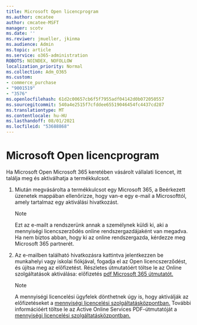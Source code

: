 ```yaml
---
title: Microsoft Open licencprogram
ms.author: cmcatee
author: cmcatee-MSFT
manager: scotv
ms.date: ''
ms.reviwer: jmueller, jkinma
ms.audience: Admin
ms.topic: article
ms.service: o365-administration
ROBOTS: NOINDEX, NOFOLLOW
localization_priority: Normal
ms.collection: Adm_O365
ms.custom:
- commerce_purchase
- "9001519"
- "3576"
ms.openlocfilehash: 61d2c00657cb6f5f7955adf04142d0b072050557
ms.sourcegitcommit: 540a4e2515f7cfddee65519046454fc4437cd287
ms.translationtype: MT
ms.contentlocale: hu-HU
ms.lasthandoff: 08/01/2021
ms.locfileid: "53688868"
---
```

# <a name="microsoft-open-license-program"></a>Microsoft Open licencprogram

Ha Microsoft Open Microsoft 365 keretében [](https://go.microsoft.com/fwlink/p/?LinkID=613298)vásárolt vállalati licencet, itt találja meg és aktiválhatja a termékkulcsot.

1. Miután megvásárolta a termékkulcsot egy Microsoft 365, a Beérkezett üzenetek mappában ellenőrizze, hogy van-e egy e-mail a Microsofttól, amely tartalmaz egy aktiválási hivatkozást.

    > [!NOTE]
    > Ezt az e-mailt a rendszerünk annak a személynek küldi ki, aki a mennyiségi licencszerződés online rendszergazdájaként van megadva. Ha nem biztos abban, hogy ki az online rendszergazda, kérdezze meg Microsoft 365 partnerét.
1. Az e-mailben található hivatkozásra kattintva jelentkezzen be munkahelyi vagy iskolai fiókjával, fogadja el az Open licencszerződést, és újítsa meg az előfizetést. Részletes útmutatóért töltse le az Online szolgáltatások aktiválása: előfizetés [pdf Microsoft 365 útmutatót.](https://go.microsoft.com/fwlink/p/?LinkId=618100)

    > [!NOTE]
    > A mennyiségi licencelési ügyfelek dönthetnek úgy is, hogy aktiválják az előfizetéseket a [mennyiségi licencelési szolgáltatásközpontban.](https://go.microsoft.com/fwlink/p/?LinkID=282016) További információért töltse le az Active Online Services PDF-útmutatóját a [mennyiségi licencelési szolgáltatásközpontban.](https://go.microsoft.com/fwlink/p/?LinkId=618096)